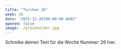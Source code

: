 ```yaml
---
title: "Türchen 26"
week: 26
date: "2025-12-26T00:00:00.000Z"
opened: false
image: ./placeholder.jpg
---
```


Schreibe deinen Text für die Woche Nummer: 26 hier.
